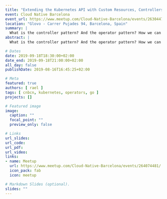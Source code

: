 ```yaml
---
title: "Extending the Kubernetes API with Custom Resources, Controllers and Operators"
event: Cloud Native Barcelona
event_url: https://www.meetup.com/Cloud-Native-Barcelona/events/263044713/
location: "Glovo - Carrer Pujades 94, Barcelona, Spain"
summary: |
  What is the controller pattern? And the operator pattern? How we can use custom controllers to extend the Kubernetes API? How we can build our own custom resources, controllers and operators?
abstract: |
  What is the controller pattern? And the operator pattern? How we can use custom controllers to extend the Kubernetes API? How we can build our own custom resources, controllers and operators?

# Dates
date: 2019-09-18T18:30:00+02:00
date_end: 2019-09-18T21:00:00+02:00
all_day: false
publishDate: 2019-08-16T16:45:25+02:00

# Meta
featured: true
authors: [ rael ]
tags: [ cnbcn, kubernetes, operators, go ]
projects: []

# Featured image
image:
  caption: "" 
  focal_point: ""
  preview_only: false

# Links
url_slides:
url_code:
url_pdf:
url_video:
links:
- name: Meetup
  url: https://www.meetup.com/Cloud-Native-Barcelona/events/264074481/
  icon_pack: fab
  icon: meetup

# Markdown Slides (optional).
slides: ""
---
```

